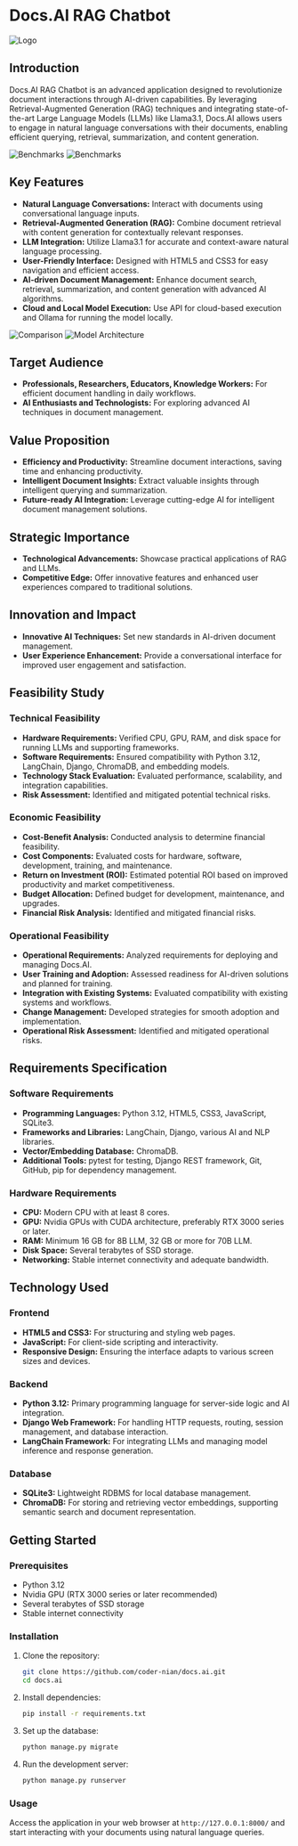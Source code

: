 # Docs.AI RAG Chatbot

![Logo](images/Docs.AI%20logo.jpg)

## Introduction
Docs.AI RAG Chatbot is an advanced application designed to revolutionize document interactions through AI-driven capabilities. By leveraging Retrieval-Augmented Generation (RAG) techniques and integrating state-of-the-art Large Language Models (LLMs) like Llama3.1, Docs.AI allows users to engage in natural language conversations with their documents, enabling efficient querying, retrieval, summarization, and content generation.

![Benchmarks](images/benchmark1.png)
![Benchmarks](images/benchmark2.png)

## Key Features
- **Natural Language Conversations:** Interact with documents using conversational language inputs.
- **Retrieval-Augmented Generation (RAG):** Combine document retrieval with content generation for contextually relevant responses.
- **LLM Integration:** Utilize Llama3.1 for accurate and context-aware natural language processing.
- **User-Friendly Interface:** Designed with HTML5 and CSS3 for easy navigation and efficient access.
- **AI-driven Document Management:** Enhance document search, retrieval, summarization, and content generation with advanced AI algorithms.
- **Cloud and Local Model Execution:** Use API for cloud-based execution and Ollama for running the model locally.

![Comparison](images/comparison.png)
![Model Architecture](images/model-architecture.png)

## Target Audience
- **Professionals, Researchers, Educators, Knowledge Workers:** For efficient document handling in daily workflows.
- **AI Enthusiasts and Technologists:** For exploring advanced AI techniques in document management.

## Value Proposition
- **Efficiency and Productivity:** Streamline document interactions, saving time and enhancing productivity.
- **Intelligent Document Insights:** Extract valuable insights through intelligent querying and summarization.
- **Future-ready AI Integration:** Leverage cutting-edge AI for intelligent document management solutions.

## Strategic Importance
- **Technological Advancements:** Showcase practical applications of RAG and LLMs.
- **Competitive Edge:** Offer innovative features and enhanced user experiences compared to traditional solutions.

## Innovation and Impact
- **Innovative AI Techniques:** Set new standards in AI-driven document management.
- **User Experience Enhancement:** Provide a conversational interface for improved user engagement and satisfaction.

## Feasibility Study

### Technical Feasibility
- **Hardware Requirements:** Verified CPU, GPU, RAM, and disk space for running LLMs and supporting frameworks.
- **Software Requirements:** Ensured compatibility with Python 3.12, LangChain, Django, ChromaDB, and embedding models.
- **Technology Stack Evaluation:** Evaluated performance, scalability, and integration capabilities.
- **Risk Assessment:** Identified and mitigated potential technical risks.

### Economic Feasibility
- **Cost-Benefit Analysis:** Conducted analysis to determine financial feasibility.
- **Cost Components:** Evaluated costs for hardware, software, development, training, and maintenance.
- **Return on Investment (ROI):** Estimated potential ROI based on improved productivity and market competitiveness.
- **Budget Allocation:** Defined budget for development, maintenance, and upgrades.
- **Financial Risk Analysis:** Identified and mitigated financial risks.

### Operational Feasibility
- **Operational Requirements:** Analyzed requirements for deploying and managing Docs.AI.
- **User Training and Adoption:** Assessed readiness for AI-driven solutions and planned for training.
- **Integration with Existing Systems:** Evaluated compatibility with existing systems and workflows.
- **Change Management:** Developed strategies for smooth adoption and implementation.
- **Operational Risk Assessment:** Identified and mitigated operational risks.

## Requirements Specification

### Software Requirements
- **Programming Languages:** Python 3.12, HTML5, CSS3, JavaScript, SQLite3.
- **Frameworks and Libraries:** LangChain, Django, various AI and NLP libraries.
- **Vector/Embedding Database:** ChromaDB.
- **Additional Tools:** pytest for testing, Django REST framework, Git, GitHub, pip for dependency management.

### Hardware Requirements
- **CPU:** Modern CPU with at least 8 cores.
- **GPU:** Nvidia GPUs with CUDA architecture, preferably RTX 3000 series or later.
- **RAM:** Minimum 16 GB for 8B LLM, 32 GB or more for 70B LLM.
- **Disk Space:** Several terabytes of SSD storage.
- **Networking:** Stable internet connectivity and adequate bandwidth.

## Technology Used

### Frontend
- **HTML5 and CSS3:** For structuring and styling web pages.
- **JavaScript:** For client-side scripting and interactivity.
- **Responsive Design:** Ensuring the interface adapts to various screen sizes and devices.

### Backend
- **Python 3.12:** Primary programming language for server-side logic and AI integration.
- **Django Web Framework:** For handling HTTP requests, routing, session management, and database interaction.
- **LangChain Framework:** For integrating LLMs and managing model inference and response generation.

### Database
- **SQLite3:** Lightweight RDBMS for local database management.
- **ChromaDB:** For storing and retrieving vector embeddings, supporting semantic search and document representation.

## Getting Started

### Prerequisites
- Python 3.12
- Nvidia GPU (RTX 3000 series or later recommended)
- Several terabytes of SSD storage
- Stable internet connectivity

### Installation
1. Clone the repository:
   ```bash
   git clone https://github.com/coder-nian/docs.ai.git
   cd docs.ai
   ```

2. Install dependencies:
   ```bash
   pip install -r requirements.txt
   ```

3. Set up the database:
   ```bash
   python manage.py migrate
   ```

4. Run the development server:
   ```bash
   python manage.py runserver
   ```

### Usage
Access the application in your web browser at `http://127.0.0.1:8000/` and start interacting with your documents using natural language queries.